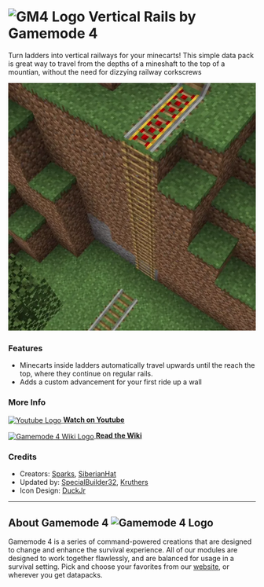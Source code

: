 # <img src="https://raw.githubusercontent.com/Gamemode4Dev/GM4_Datapacks/master/base/images/gm4_logo.png" alt="GM4 Logo" width="32" /> Vertical Rails by Gamemode 4<!--$pmc:delete-->

Turn ladders into vertical railways for your minecarts! This simple data pack is great way to travel from the depths of a mineshaft to the top of a mountian, without the need for dizzying railway corkscrews<!--$pmc:headerSize-->

![Note Block Interface Example](https://raw.githubusercontent.com/Gamemode4Dev/GM4_Datapacks/master/gm4_vertical_rails/images/vertical_rails.webp)<!--$modrinth:replaceWithVideo--><!--$pmc:delete-->

### Features
- Minecarts inside ladders automatically travel upwards until the reach the top, where they continue on regular rails.
- Adds a custom advancement for your first ride up a wall

### More Info
[<img src="https://raw.githubusercontent.com/Gamemode4Dev/GM4_Datapacks/master/base/images/youtube_logo.png" alt="Youtube Logo" width="40" align="center"/> **Watch on Youtube**](https://www.youtube.com/watch?v=LJoN7CmJL4Q)

[<img src="https://raw.githubusercontent.com/Gamemode4Dev/GM4_Datapacks/master/base/images/gm4_wiki_logo.png" alt="Gamemode 4 Wiki Logo" width="40" align="center"/> **Read the Wiki**](https://wiki.gm4.co/wiki/Vertical_Rails)

### Credits
- Creators: [Sparks](https://twitter.com/SelcouthSparks), [SiberianHat](https://twitter.com/SiberianHat)
- Updated by: [SpecialBuilder32](https://twitter.com/SpecialBuilder), [Kruthers](https://twitter.com/Pandakruthers)
- Icon Design: [DuckJr](https://twitter.com/DuckJr94)

---
## About Gamemode 4 <img src="https://raw.githubusercontent.com/Gamemode4Dev/GM4_Datapacks/master/base/images/gm4_logo.png" alt="Gamemode 4 Logo" width="20"/>
Gamemode 4 is a series of command-powered creations that are designed to change and enhance the survival experience. All of our modules are designed to work together flawlessly, and are balanced for usage in a survival setting. Pick and choose your favorites from our [website](https://gm4.co), or wherever you get datapacks.